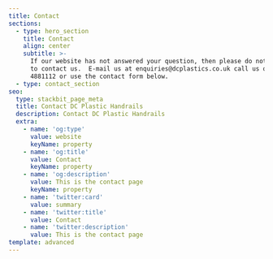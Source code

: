 ```yaml
---
title: Contact
sections:
  - type: hero_section
    title: Contact
    align: center
    subtitle: >-
      If our website has not answered your question, then please do not hesitate
      to contact us.  E-mail us at enquiries@dcplastics.co.uk call us on 0191
      4881112 or use the contact form below.
  - type: contact_section
seo:
  type: stackbit_page_meta
  title: Contact DC Plastic Handrails
  description: Contact DC Plastic Handrails
  extra:
    - name: 'og:type'
      value: website
      keyName: property
    - name: 'og:title'
      value: Contact
      keyName: property
    - name: 'og:description'
      value: This is the contact page
      keyName: property
    - name: 'twitter:card'
      value: summary
    - name: 'twitter:title'
      value: Contact
    - name: 'twitter:description'
      value: This is the contact page
template: advanced
---
```

